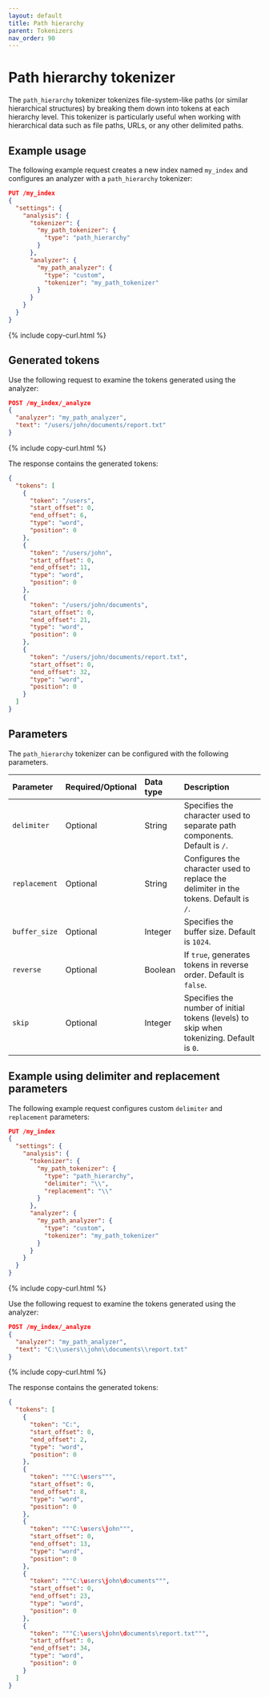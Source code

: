 ```yaml
---
layout: default
title: Path hierarchy
parent: Tokenizers
nav_order: 90
---
```


# Path hierarchy tokenizer

The `path_hierarchy` tokenizer tokenizes file-system-like paths (or similar hierarchical structures) by breaking them down into tokens at each hierarchy level. This tokenizer is particularly useful when working with hierarchical data such as file paths, URLs, or any other delimited paths.

## Example usage

The following example request creates a new index named `my_index` and configures an analyzer with a `path_hierarchy` tokenizer:

```json
PUT /my_index
{
  "settings": {
    "analysis": {
      "tokenizer": {
        "my_path_tokenizer": {
          "type": "path_hierarchy"
        }
      },
      "analyzer": {
        "my_path_analyzer": {
          "type": "custom",
          "tokenizer": "my_path_tokenizer"
        }
      }
    }
  }
}
```
{% include copy-curl.html %}

## Generated tokens

Use the following request to examine the tokens generated using the analyzer:

```json
POST /my_index/_analyze
{
  "analyzer": "my_path_analyzer",
  "text": "/users/john/documents/report.txt"
}
```
{% include copy-curl.html %}

The response contains the generated tokens:

```json
{
  "tokens": [
    {
      "token": "/users",
      "start_offset": 0,
      "end_offset": 6,
      "type": "word",
      "position": 0
    },
    {
      "token": "/users/john",
      "start_offset": 0,
      "end_offset": 11,
      "type": "word",
      "position": 0
    },
    {
      "token": "/users/john/documents",
      "start_offset": 0,
      "end_offset": 21,
      "type": "word",
      "position": 0
    },
    {
      "token": "/users/john/documents/report.txt",
      "start_offset": 0,
      "end_offset": 32,
      "type": "word",
      "position": 0
    }
  ]
}
```

## Parameters

The `path_hierarchy` tokenizer can be configured with the following parameters.

Parameter | Required/Optional | Data type | Description
:--- | :--- | :--- | :--- 
`delimiter` | Optional | String | Specifies the character used to separate path components. Default is `/`.
`replacement` | Optional | String | Configures the character used to replace the delimiter in the tokens. Default is `/`.
`buffer_size` | Optional | Integer | Specifies the buffer size. Default is `1024`.
`reverse` | Optional | Boolean | If `true`, generates tokens in reverse order. Default is `false`.
`skip` | Optional | Integer | Specifies the number of initial tokens (levels) to skip when tokenizing. Default is `0`.

## Example using delimiter and replacement parameters

The following example request configures custom `delimiter` and `replacement` parameters:

```json
PUT /my_index
{
  "settings": {
    "analysis": {
      "tokenizer": {
        "my_path_tokenizer": {
          "type": "path_hierarchy",
          "delimiter": "\\",
          "replacement": "\\"
        }
      },
      "analyzer": {
        "my_path_analyzer": {
          "type": "custom",
          "tokenizer": "my_path_tokenizer"
        }
      }
    }
  }
}
```
{% include copy-curl.html %}


Use the following request to examine the tokens generated using the analyzer:

```json
POST /my_index/_analyze
{
  "analyzer": "my_path_analyzer",
  "text": "C:\\users\\john\\documents\\report.txt"
}
```
{% include copy-curl.html %}

The response contains the generated tokens:

```json
{
  "tokens": [
    {
      "token": "C:",
      "start_offset": 0,
      "end_offset": 2,
      "type": "word",
      "position": 0
    },
    {
      "token": """C:\users""",
      "start_offset": 0,
      "end_offset": 8,
      "type": "word",
      "position": 0
    },
    {
      "token": """C:\users\john""",
      "start_offset": 0,
      "end_offset": 13,
      "type": "word",
      "position": 0
    },
    {
      "token": """C:\users\john\documents""",
      "start_offset": 0,
      "end_offset": 23,
      "type": "word",
      "position": 0
    },
    {
      "token": """C:\users\john\documents\report.txt""",
      "start_offset": 0,
      "end_offset": 34,
      "type": "word",
      "position": 0
    }
  ]
}
```
